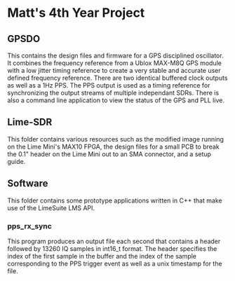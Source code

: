# Matt's 4th Year Project

## GPSDO
This contains the design files and firmware for a GPS disciplined oscillator. It combines the frequency reference from a Ublox MAX-M8Q GPS module with a low jitter timing reference to create a very stable and accurate user defined frequency reference. There are two identical buffered clock outputs as well as a 1Hz PPS. The PPS output is used as a timing reference for synchronizing the output streams of multiple independant SDRs. There is also a command line application to view the status of the GPS and PLL live.

## Lime-SDR
This folder contains various resources such as the modified image running on the Lime Mini's MAX10 FPGA, the design files for a small PCB to break the 0.1" header on the Lime Mini out to an SMA connector, and a setup guide.

## Software
This folder contains some prototype applications written in C++ that make use of the LimeSuite LMS API.

### pps_rx_sync
This program produces an output file each second that contains a header followed by 13260 IQ samples in int16_t format. The header specifies the index of the first sample in the buffer and the index of the sample corresponding to the PPS trigger event as well as a unix timestamp for the file.
